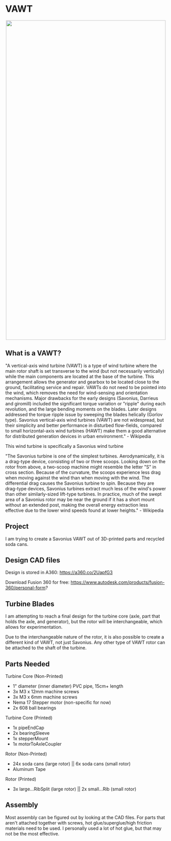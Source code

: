 # VAWT #

<p align="center">
  <img width="500" height="1000" src="https://user-images.githubusercontent.com/75654428/132063026-0ff7e066-e732-4965-addc-4b3541979ebd.png" width="500" height="900">
</p>

## What is a VAWT? ##

"A vertical-axis wind turbine (VAWT) is a type of wind turbine where the main rotor shaft is set transverse to the wind (but not necessarily vertically) while the main components 
are located at the base of the turbine. This arrangement allows the generator and gearbox to be located close to the ground, facilitating service and repair. VAWTs do not need to 
be pointed into the wind, which removes the need for wind-sensing and orientation mechanisms. Major drawbacks for the early designs (Savonius, Darrieus and giromill) 
included the significant torque variation or "ripple" during each revolution, and the large bending moments on the blades. Later designs addressed the torque ripple issue by
sweeping the blades helically (Gorlov type). Savonius vertical-axis wind turbines (VAWT) are not widespread, but their simplicity and better performance in disturbed 
flow-fields, compared to small horizontal-axis wind turbines (HAWT) make them a good alternative for distributed generation devices in urban environment." - Wikipedia


This wind turbine is specifically a Savonius wind turbine

"The Savonius turbine is one of the simplest turbines. Aerodynamically, it is a drag-type device, consisting of two or three scoops. Looking down on the rotor from above, a two-scoop machine might resemble the letter "S" in cross section. Because of the curvature, the scoops experience less drag when moving against the wind than when moving with the wind. The differential drag causes the Savonius turbine to spin. Because they are drag-type devices, Savonius turbines extract much less of the wind's power than other similarly-sized lift-type turbines. In practice, much of the swept area of a Savonius rotor may be near the ground if it has a short mount without an extended post, making the overall energy extraction less effective due to the lower wind speeds found at lower heights." - Wikipedia

## Project ##

I am trying to create a Savonius VAWT out of 3D-printed parts and recycled soda cans. 

## Design CAD files ##

Design is stored in A360: https://a360.co/2UapfG3

Download Fusion 360 for free: https://www.autodesk.com/products/fusion-360/personal-form?

## Turbine Blades ##

I am attempting to reach a final design for the turbine core (axle, part that holds the axle, and generator), but the rotor will be interchangeable, which allows for experimentation.

Due to the interchangeable nature of the rotor, it is also possible to create a different kind of VAWT, not just Savonius. Any other type of VAWT rotor can be attached to the shaft of the turbine.

## Parts Needed ##

Turbine Core (Non-Printed)

- 1" diameter (inner diameter) PVC pipe, 15cm+ length
- 3x M3 x 12mm machine screws
- 3x M3 x 6mm machine screws
- Nema 17 Stepper motor (non-specific for now)
- 2x 608 ball bearings

Turbine Core (Printed)

- 1x pipeEndCap
- 2x bearingSleeve
- 1x stepperMount
- 1x motorToAxleCoupler

Rotor (Non-Printed)

- 24x soda cans (large rotor) || 6x soda cans (small rotor)
- Aluminum Tape

Rotor (Printed)

- 3x large...RibSplit (large rotor) || 2x small...Rib (small rotor)

## Assembly ##

Most assembly can be figured out by looking at the CAD files. For parts that aren't attached together with screws, hot glue/superglue/high friction materials need to be used. I personally used a lot of hot glue, but that may not be the most effective.
